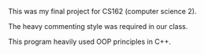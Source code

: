 This was my final project for CS162 (computer science 2). 

The heavy commenting style was required in our class.

This program heavily used OOP principles in C++.